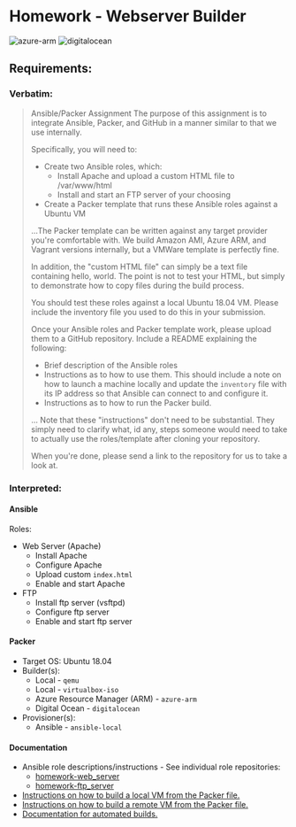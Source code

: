 # Homework - Webserver Builder
![azure-arm](https://github.com/exit107/homework-webserver-builder/workflows/azure-arm/badge.svg)
![digitalocean](https://github.com/exit107/homework-webserver-builder/workflows/digitalocean/badge.svg)
## Requirements:
### Verbatim:
> Ansible/Packer Assignment
> The purpose of this assignment is to integrate Ansible, Packer, and GitHub in a manner similar to that we use internally.
> 
> Specifically, you will need to:
> - Create two Ansible roles, which:
>   - Install Apache and upload a custom HTML file to /var/www/html
>   - Install and start an FTP server of your choosing
> - Create a Packer template that runs these Ansible roles against a Ubuntu VM
> 
> ...The Packer template can be written against any target provider you're comfortable with. We build Amazon AMI, Azure ARM, and Vagrant versions internally, but a VMWare template is perfectly fine.
> 
> In addition, the "custom HTML file" can simply be a text file containing hello, world. The point is not to test your HTML, but simply to demonstrate how to copy files during the build process. 
> 
> You should test these roles against a local Ubuntu 18.04 VM. Please include the inventory file you used to do this in your submission.
> 
> Once your Ansible roles and Packer template work, please upload them to a GitHub repository. Include a README explaining the following:
> - Brief description of the Ansible roles
> - Instructions as to how to use them. This should include a note on how to launch a machine locally and update the `inventory` file with its IP address so that Ansible can connect to and configure it.
> - Instructions as to how to run the Packer build.
> 
> ... Note that these "instructions" don't need to be substantial. They simply need to clarify what, id any, steps someone would need to take to actually use the roles/template after cloning your repository.
> 
> When you're done, please send a link to the repository for us to take a look at.
### Interpreted:
#### Ansible
Roles:
* Web Server (Apache)
  * Install Apache
  * Configure Apache
  * Upload custom `index.html`
  * Enable and start Apache
* FTP
  * Install ftp server (vsftpd)
  * Configure ftp server
  * Enable and start ftp server
#### Packer
* Target OS: Ubuntu 18.04
* Builder(s):
  * Local - `qemu`
  * Local - `virtualbox-iso`
  * Azure Resource Manager (ARM) - `azure-arm`
  * Digital Ocean - `digitalocean`
* Provisioner(s):
  * Ansible - `ansible-local`
#### Documentation
* Ansible role descriptions/instructions - See individual role repositories:
  * [homework-web_server](https://github.com/exit107/homework-web_server)
  * [homework-ftp_server](https://github.com/exit107/homework-ftp_server)
* [Instructions on how to build a local VM from the Packer file.](https://github.com/exit107/homework-webserver-builder/blob/master/CONTRIBUTING.md)
* [Instructions on how to build a remote VM from the Packer file.](https://github.com/exit107/homework-webserver-builder/blob/master/HOWTO.md)
* [Documentation for automated builds.](https://github.com/exit107/homework-webserver-builder/blob/master/AUTOMATED_BUILDS.md)
